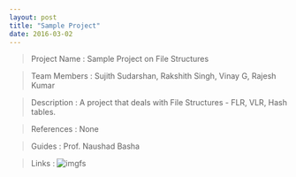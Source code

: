 ```yaml
---
layout: post
title: "Sample Project"
date: 2016-03-02
---
```

>Project Name : Sample Project on File Structures

>Team Members : Sujith Sudarshan, Rakshith Singh, Vinay G, Rajesh Kumar

>Description  : A project that deals with File Structures - FLR, VLR, Hash tables.

>References   : None

>Guides       : Prof. Naushad Basha

>Links        : ![imgfs](http://sysinfotools.com/blog/wp-content/uploads/2011/07/ZIPformat.jpg)

